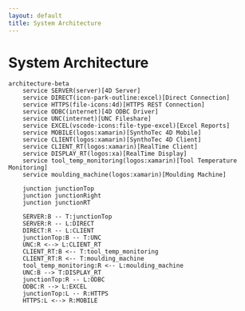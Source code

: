 ```yaml
---
layout: default
title: System Architecture
---
```

# System Architecture
```mermaid
architecture-beta
    service SERVER(server)[4D Server]
    service DIRECT(icon-park-outline:excel)[Direct Connection]
    service HTTPS(file-icons:4d)[HTTPS REST Connection]
    service ODBC(internet)[4D ODBC Driver]
    service UNC(internet)[UNC Fileshare]
    service EXCEL(vscode-icons:file-type-excel)[Excel Reports]
    service MOBILE(logos:xamarin)[SynthoTec 4D Mobile]
    service CLIENT(logos:xamarin)[SynthoTec 4D Client]
    service CLIENT_RT(logos:xamarin)[RealTime Client]
    service DISPLAY_RT(logos:xa)[RealTime Display]
    service tool_temp_monitoring(logos:xamarin)[Tool Temperature Monitoring]
    service moulding_machine(logos:xamarin)[Moulding Machine]

    junction junctionTop
    junction junctionRight
    junction junctionRT

    SERVER:B -- T:junctionTop
    SERVER:R -- L:DIRECT
    DIRECT:R -- L:CLIENT
    junctionTop:B -- T:UNC
    UNC:R <--> L:CLIENT_RT
    CLIENT_RT:B <-- T:tool_temp_monitoring
    CLIENT_RT:R <-- T:moulding_machine
    tool_temp_monitoring:R <-- L:moulding_machine
    UNC:B --> T:DISPLAY_RT
    junctionTop:R -- L:ODBC
    ODBC:R --> L:EXCEL
    junctionTop:L -- R:HTTPS
    HTTPS:L <--> R:MOBILE
```

<script type="module">
    
    import mermaid from 'https://cdn.jsdelivr.net/npm/mermaid@11.8.1/dist/mermaid.esm.min.mjs';
    mermaid.registerIconPacks([
        {
            name: 'logos',
            loader: () =>
            fetch('https://unpkg.com/@iconify-json/vscode-icons@1/icons.json').then((res) => res.json()),
        },
    ]);
    // mermaid.registerIconPacks([
    //     {
    //         name: 'logos',
    //         loader: () =>
    //         fetch('https://unpkg.com/@iconify-json/vscode-icons@1/icons.json').then((res) => res.json()),
    //     },
    // ]);https://unpkg.com/@iconify-json/logos@1/icons.json
</script>
